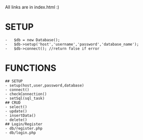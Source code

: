 All links are in index.html :)

# SETUP
    -   $db = new Database(); 
    -   $db->setup('host','username','password','database_name'); 
    -   $db->connect(); //return false if error
# FUNCTIONS
    ## SETUP
    - setup(host,user,password,database)
    - connect()
    - checkConnection()
    - setSql(sql_task)
    ## CRUD
    - select()
    - update()
    - insertData()
    - delete()
    ## Login/Register
    - db/register.php
    - db/login.php
